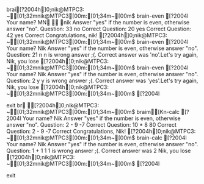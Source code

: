 brai[?2004h]0;nik@MTPC3: ~[01;32mnik@MTPC3[00m:[01;34m~[00m$ brain-even
[?2004lYour name? MN  nik
Answer "yes" if the number is even, otherwise answer "no".
Question: 33
no
Correct
Question: 20
yes
Correct
Question: 42
yes
Correct
Congratulations, nik!
[?2004h]0;nik@MTPC3: ~[01;32mnik@MTPC3[00m:[01;34m~[00m$ brain-even
[?2004lYour name? Nik
Answer "yes" if the number is even, otherwise answer "no".
Question: 21
n
n is wrong answer ;(. Correct answer was 'no'.Let's try again,
Nik, you lose
[?2004h]0;nik@MTPC3: ~[01;32mnik@MTPC3[00m:[01;34m~[00m$ brain-even
[?2004lYour name? Nik
Answer "yes" if the number is even, otherwise answer "no".
Question: 2
y
y is wrong answer ;(. Correct answer was 'yes'.Let's try again,
Nik, you lose
[?2004h]0;nik@MTPC3: ~[01;32mnik@MTPC3[00m:[01;34m~[00m$ [?2004l
exit
br [?2004h]0;nik@MTPC3: ~[01;32mnik@MTPC3[00m:[01;34m~[00m$ braim[Kn-calc
[?2004lYour name? Nik
Answer "yes" if the number is even, otherwise answer "no".
Question: 2 - 9
-7
Correct
Question: 10 * 8
80
Correct
Question: 2 - 9
-7
Correct
Congratulations, Nik!
[?2004h]0;nik@MTPC3: ~[01;32mnik@MTPC3[00m:[01;34m~[00m$ brain-calc
[?2004lYour name? Nik
Answer "yes" if the number is even, otherwise answer "no".
Question: 1 + 1
1
1 is wrong answer ;(. Correct answer was  2
Nik, you lose
[?2004h]0;nik@MTPC3: ~[01;32mnik@MTPC3[00m:[01;34m~[00m$ [?2004l
exit
